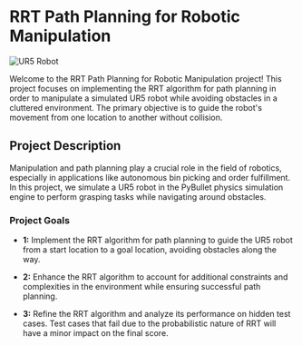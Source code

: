 # RRT Path Planning for Robotic Manipulation

![UR5 Robot](ur5_robot.png) 

Welcome to the RRT Path Planning for Robotic Manipulation project! This project focuses on implementing the RRT algorithm for path planning in order to manipulate a simulated UR5 robot while avoiding obstacles in a cluttered environment. The primary objective is to guide the robot's movement from one location to another without collision.

## Project Description

Manipulation and path planning play a crucial role in the field of robotics, especially in applications like autonomous bin picking and order fulfillment. In this project, we simulate a UR5 robot in the PyBullet physics simulation engine to perform grasping tasks while navigating around obstacles.

### Project Goals

- **1:** Implement the RRT algorithm for path planning to guide the UR5 robot from a start location to a goal location, avoiding obstacles along the way.

- **2:** Enhance the RRT algorithm to account for additional constraints and complexities in the environment while ensuring successful path planning.

- **3:** Refine the RRT algorithm and analyze its performance on hidden test cases. Test cases that fail due to the probabilistic nature of RRT will have a minor impact on the final score.

